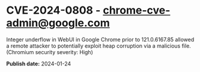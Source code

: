 # CVE-2024-0808 - chrome-cve-admin@google.com

Integer underflow in WebUI in Google Chrome prior to 121.0.6167.85 allowed a remote attacker to potentially exploit heap corruption via a malicious file. (Chromium security severity: High)

**Publish date:** 2024-01-24
